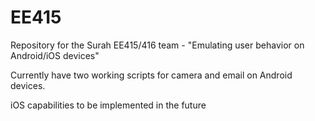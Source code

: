 # EE415
Repository for the Surah EE415/416 team - "Emulating user behavior on Android/iOS devices"

Currently have two working scripts for camera and email on Android devices.

iOS capabilities to be implemented in the future
